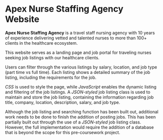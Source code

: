 # Apex Nurse Staffing Agency Website

**Apex Nurse Staffing Agency** is a travel staff nursing agency with 10 years of experience delivering vetted and talented nurses to more than 100+ clients in the healthcare ecosystem.

This website serves as a landing page and job portal for traveling nurses seeking job listings with our healthcare clients.

Users can filter through the various listings by salary, location, and job type (part time vs full time).  Each listing shows a detailed summary of the job listing, including the requirements for the job.

*CSS* is used to style the page, while *JavaScript* enables the dynamic listing and filtering of the job listings. A *JSON-styled* job listing class is used to maintain and store the job listing, containing the information regarding job title, company, location, description, salary, and job type.

Although the job listing and searching function has been built out, additional work needs to be done to finish the addition of posting jobs. This has been partially built out through the use of  a *JSON-styled* job listing class. However, the full implementation would require the addition of a database that is beyond the scope for this pre-coursework project.